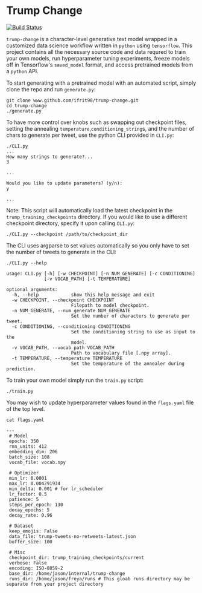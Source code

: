 # Trump Change
[![Build Status](https://travis-ci.org/joemccann/dillinger.svg?branch=master)](https://travis-ci.org/joemccann/dillinger)

`trump-change` is a character-level generative text model wrapped in a customized data science workflow written in `python` using `tensorflow`.  This project contains all the necessary source code and data requred to train your own models, run hyperparameter tuning experiments, freeze models off in Tensorflow's `saved_model` format, and access pretrained models from a `python` API.

 To start generating with a pretrained model with an automated script, simply clone the repo and run `generate.py`:
 ```{bash}
 git clone www.github.com/ifrit98/trump-change.git
 cd trump-change
 ./generate.py
```

To have more control over knobs such as swapping out checkpoint files, setting the annealing `temperature`,`conditioning_string`s, and the number of chars to generate per tweet, use the python CLI provided in `CLI.py`:
```{bash}
./CLI.py
...
How many strings to generate?...
3

...

Would you like to update parameters? (y/n):
y

...
```

Note: This script will automatically load the latest checkpoint in the `trump_training_checkpoints` directory.  If you would like to use a different checkpoint directory, specify it upon calling `CLI.py`:
```{bash}
./CLI.py --checkpoint /path/to/checkpoint_dir
```

The CLI uses argparse to set values automatically so you only have to set the number of tweets to generate in the CLI:
```
./CLI.py --help

usage: CLI.py [-h] [-w CHECKPOINT] [-n NUM_GENERATE] [-c CONDITIONING]
              [-v VOCAB_PATH] [-t TEMPERATURE]

optional arguments:
  -h, --help            show this help message and exit
  -w CHECKPOINT, --checkpoint CHECKPOINT
                        Filepath to model checkpoint.
  -n NUM_GENERATE, --num_generate NUM_GENERATE
                        Set the number of characters to generate per tweet.
  -c CONDITIONING, --conditioning CONDITIONING
                        Set the conditioning string to use as input to the
                        model.
  -v VOCAB_PATH, --vocab_path VOCAB_PATH
                        Path to vocabulary file [.npy array].
  -t TEMPERATURE, --temperature TEMPERATURE
                        Set the temperature of the annealer during prediction.

```



To train your own model simply run the `train.py` script:
```{bash}
./train.py
```

You may wish to update hyperparameter values found in the `flags.yaml` file of the top level.
```
cat flags.yaml

--- 
 # Model
 epochs: 350
 rnn_units: 412
 embedding_dim: 206
 batch_size: 108
 vocab_file: vocab.npy

 # Optimizer
 min_lr: 0.0001
 max_lr: 0.004291934
 min_delta: 0.001 # for lr_scheduler
 lr_factor: 0.5
 patience: 5
 steps_per_epoch: 130
 decay_epochs: 5
 decay_rate: 0.96

 # Dataset
 keep_emojis: False
 data_file: trump-tweets-no-retweets-latest.json
 buffer_size: 100

 # Misc
 checkpoint_dir: trump_training_checkpoints/current
 verbose: False
 encoding: ISO-8859-2
 base_dir: /home/jason/internal/trump-change
 runs_dir: /home/jason/freya/runs # This gloab runs directory may be separate from your project directory

```
